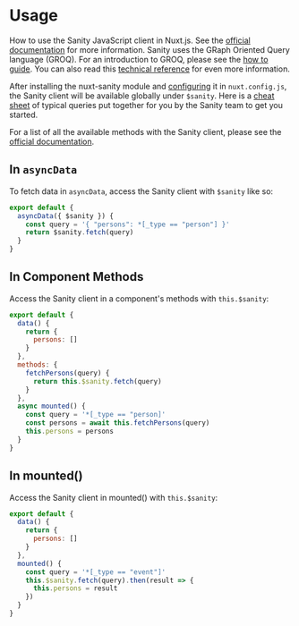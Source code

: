 # Usage

How to use the Sanity JavaScript client in Nuxt.js. See the [official documentation](/api) for more information. Sanity uses the GRaph Oriented Query language (GROQ). For an introduction to GROQ, please see the [how to guide](https://www.sanity.io/docs/data-store/how-queries-work). You can also read this [technical reference](https://www.sanity.io/docs/reference/groq) for even more information.

After installing the nuxt-sanity module and [configuring](/#configuration) it in `nuxt.config.js`, the Sanity client will be available globally under `$sanity`. Here is a [cheat sheet](https://www.sanity.io/docs/data-store/query-cheat-sheet) of typical queries put together for you by the Sanity team to get you started.

For a list of all the available methods with the Sanity client, please see the [official documentation](https://www.sanity.io/docs/client-libraries/js-client).

## In `asyncData`

To fetch data in `asyncData`, access the Sanity client with `$sanity` like so:

```js
export default {
  asyncData({ $sanity }) {
    const query = '{ "persons": *[_type == "person"] }'
    return $sanity.fetch(query)
  }
}
```

## In Component Methods 

Access the Sanity client in a component's methods with `this.$sanity`:

```js
export default {
  data() {
    return {
      persons: []
    }
  },
  methods: {
    fetchPersons(query) {
      return this.$sanity.fetch(query)
    }
  },
  async mounted() {
    const query = '*[_type == "person]'
    const persons = await this.fetchPersons(query)
    this.persons = persons
  }
}
```

## In mounted()

Access the Sanity client in mounted() with `this.$sanity`:

```js
export default {
  data() {
    return {
      persons: []
    }
  },
  mounted() {
    const query = '*[_type == "event"]'
    this.$sanity.fetch(query).then(result => {
      this.persons = result
    })
  }
}
```